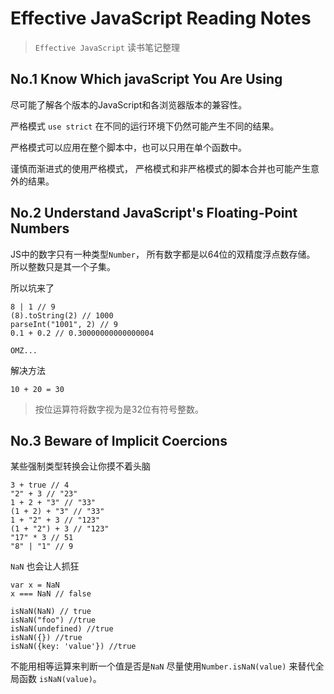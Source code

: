 # Effective JavaScript Reading Notes

> `Effective JavaScript` 读书笔记整理

## No.1  Know Which javaScript You Are Using

尽可能了解各个版本的JavaScript和各浏览器版本的兼容性。

严格模式 `use strict` 在不同的运行环境下仍然可能产生不同的结果。

严格模式可以应用在整个脚本中，也可以只用在单个函数中。

谨慎而渐进式的使用严格模式， 严格模式和非严格模式的脚本合并也可能产生意外的结果。

## No.2 Understand JavaScript's Floating-Point Numbers

JS中的数字只有一种类型`Number`， 所有数字都是以64位的双精度浮点数存储。 所以整数只是其一个子集。

所以坑来了

```
8 | 1 // 9
(8).toString(2) // 1000
parseInt("1001", 2) // 9
0.1 + 0.2 // 0.30000000000000004

OMZ...
```
解决方法

```
10 + 20 = 30
```

> 按位运算符将数字视为是32位有符号整数。

## No.3 Beware of Implicit Coercions

某些强制类型转换会让你摸不着头脑

```
3 + true // 4
"2" + 3 // "23"
1 + 2 + "3" // "33"
(1 + 2) + "3" // "33"
1 + "2" + 3 // "123"
(1 + "2") + 3 // "123"
"17" * 3 // 51
"8" | "1" // 9
```

`NaN` 也会让人抓狂

```
var x = NaN
x === NaN // false

isNaN(NaN) // true
isNaN("foo") //true
isNaN(undefined) //true
isNaN({}) //true
isNaN({key: 'value'}) //true

```

不能用相等运算来判断一个值是否是`NaN`
尽量使用`Number.isNaN(value)` 来替代全局函数 `isNaN(value)`。

